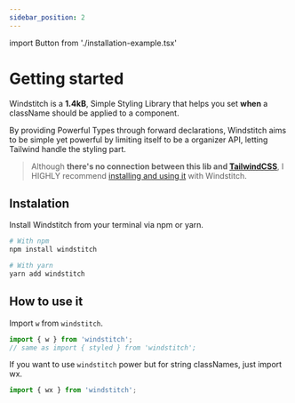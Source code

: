 ```yaml
---
sidebar_position: 2
---
```


import Button from './installation-example.tsx'

# Getting started

Windstitch is a **1.4kB**, Simple Styling Library that helps you set **when** a className should be applied to a component.

By providing Powerful Types through forward declarations, Windstitch aims to be simple yet powerful by limiting itself to be a organizer API, letting Tailwind handle the styling part.

> Although **there's no connection between this lib and [TailwindCSS](https://tailwindcss.com/docs/installation)**, I HIGHLY recommend [installing and using it](https://tailwindcss.com/docs/installation) with Windstitch.

## Instalation

Install Windstitch from your terminal via npm or yarn.

```bash
# With npm
npm install windstitch

# With yarn
yarn add windstitch
```

## How to use it

Import `w` from `windstitch`.

```js
import { w } from 'windstitch';
// same as import { styled } from 'windstitch';
```

If you want to use `windstitch` power but for string classNames, just import wx.

```typescript
import { wx } from 'windstitch';
```
